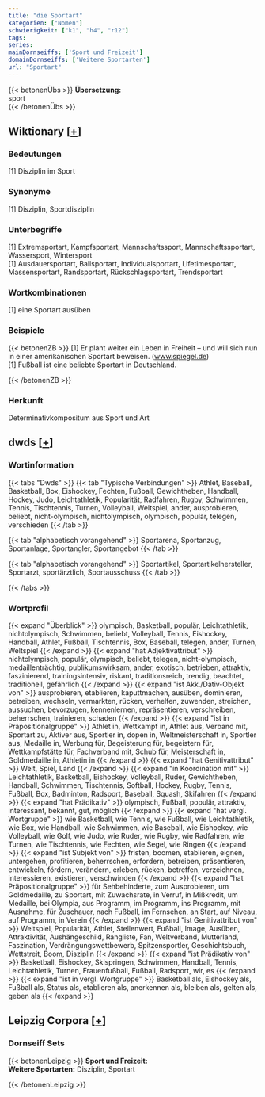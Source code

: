 ```yaml
---
title: "die Sportart"
kategorien: ["Nomen"]
schwierigkeit: ["k1", "h4", "r12"]
tags:
series:
mainDornseiffs: ['Sport und Freizeit']
domainDornseiffs: ['Weitere Sportarten']
url: "Sportart"
---
```


{{< betonenÜbs >}}
**Übersetzung:**  
sport  
{{< /betonenÜbs >}}

## Wiktionary [[+](https://de.wiktionary.org/wiki/Sportart)]

### Bedeutungen
[1] Disziplin im Sport  

### Synonyme
[1] Disziplin, Sportdisziplin  

### Unterbegriffe
[1] Extremsportart, Kampfsportart, Mannschaftssport, Mannschaftssportart, Wassersport, Wintersport  
[1] Ausdauersportart, Ballsportart, Individualsportart, Lifetimesportart, Massensportart, Randsportart, Rückschlagsportart, Trendsportart  

### Wortkombinationen
[1] eine Sportart ausüben  

### Beispiele
{{< betonenZB >}}
[1] Er plant weiter ein Leben in Freiheit – und will sich nun in einer amerikanischen Sportart beweisen. (www.spiegel.de)  
[1] Fußball ist eine beliebte Sportart in Deutschland.  

{{< /betonenZB >}}
### Herkunft
Determinativkompositum aus Sport und Art  



## dwds [[+](https://www.dwds.de/wb/Sportart)]

### Wortinformation
{{< tabs "Dwds" >}}
{{< tab "Typische Verbindungen" >}}
Athlet, Baseball, Basketball, Box, Eishockey, Fechten, Fußball, Gewichtheben, Handball, Hockey, Judo, Leichtathletik, Popularität, Radfahren, Rugby, Schwimmen, Tennis, Tischtennis, Turnen, Volleyball, Weltspiel, ander, ausprobieren, beliebt, nicht-olympisch, nichtolympisch, olympisch, populär, telegen, verschieden
{{< /tab >}}

{{< tab "alphabetisch vorangehend" >}}
Sportarena, Sportanzug, Sportanlage, Sportangler, Sportangebot
{{< /tab >}}

{{< tab "alphabetisch vorangehend" >}}
Sportartikel, Sportartikelhersteller, Sportarzt, sportärztlich, Sportausschuss
{{< /tab >}}

{{< /tabs >}}

### Wortprofil
{{< expand "Überblick" >}} olympisch, Basketball, populär, Leichtathletik, nichtolympisch, Schwimmen, beliebt, Volleyball, Tennis, Eishockey, Handball, Athlet, Fußball, Tischtennis, Box, Baseball, telegen, ander, Turnen, Weltspiel {{< /expand >}}
{{< expand "hat Adjektivattribut" >}} nichtolympisch, populär, olympisch, beliebt, telegen, nicht-olympisch, medaillenträchtig, publikumswirksam, ander, exotisch, betrieben, attraktiv, faszinierend, trainingsintensiv, riskant, traditionsreich, trendig, beachtet, traditionell, gefährlich {{< /expand >}}
{{< expand "ist Akk./Dativ-Objekt von" >}} ausprobieren, etablieren, kaputtmachen, ausüben, dominieren, betreiben, wechseln, vermarkten, rücken, verhelfen, zuwenden, streichen, aussuchen, bevorzugen, kennenlernen, repräsentieren, verschreiben, beherrschen, trainieren, schaden {{< /expand >}}
{{< expand "ist in Präpositionalgruppe" >}} Athlet in, Wettkampf in, Athlet aus, Verband mit, Sportart zu, Aktiver aus, Sportler in, dopen in, Weltmeisterschaft in, Sportler aus, Medaille in, Werbung für, Begeisterung für, begeistern für, Wettkampfstätte für, Fachverband mit, Schub für, Meisterschaft in, Goldmedaille in, Athletin in {{< /expand >}}
{{< expand "hat Genitivattribut" >}} Welt, Spiel, Land {{< /expand >}}
{{< expand "in Koordination mit" >}} Leichtathletik, Basketball, Eishockey, Volleyball, Ruder, Gewichtheben, Handball, Schwimmen, Tischtennis, Softball, Hockey, Rugby, Tennis, Fußball, Box, Badminton, Radsport, Baseball, Squash, Skifahren {{< /expand >}}
{{< expand "hat Prädikativ" >}} olympisch, Fußball, populär, attraktiv, interessant, bekannt, gut, möglich {{< /expand >}}
{{< expand "hat vergl. Wortgruppe" >}} wie Basketball, wie Tennis, wie Fußball, wie Leichtathletik, wie Box, wie Handball, wie Schwimmen, wie Baseball, wie Eishockey, wie Volleyball, wie Golf, wie Judo, wie Ruder, wie Rugby, wie Radfahren, wie Turnen, wie Tischtennis, wie Fechten, wie Segel, wie Ringen {{< /expand >}}
{{< expand "ist Subjekt von" >}} fristen, boomen, etablieren, eignen, untergehen, profitieren, beherrschen, erfordern, betreiben, präsentieren, entwickeln, fördern, verändern, erleben, rücken, betreffen, verzeichnen, interessieren, existieren, verschwinden {{< /expand >}}
{{< expand "hat Präpositionalgruppe" >}} für Sehbehinderte, zum Ausprobieren, um Goldmedaille, zu Sportart, mit Zuwachsrate, in Verruf, in Mißkredit, um Medaille, bei Olympia, aus Programm, im Programm, ins Programm, mit Ausnahme, für Zuschauer, nach Fußball, im Fernsehen, an Start, auf Niveau, auf Programm, in Verein {{< /expand >}}
{{< expand "ist Genitivattribut von" >}} Weltspiel, Popularität, Athlet, Stellenwert, Fußball, Image, Ausüben, Attraktivität, Aushängeschild, Rangliste, Fan, Weltverband, Mutterland, Faszination, Verdrängungswettbewerb, Spitzensportler, Geschichtsbuch, Wettstreit, Boom, Disziplin {{< /expand >}}
{{< expand "ist Prädikativ von" >}} Basketball, Eishockey, Skispringen, Schwimmen, Handball, Tennis, Leichtathletik, Turnen, Frauenfußball, Fußball, Radsport, wir, es {{< /expand >}}
{{< expand "ist in vergl. Wortgruppe" >}} Basketball als, Eishockey als, Fußball als, Status als, etablieren als, anerkennen als, bleiben als, gelten als, geben als {{< /expand >}}

## Leipzig Corpora [[+](https://corpora.uni-leipzig.de/en/res?word=Sportart&corpusId=deu_newscrawl-public_2018)]

### Dornseiff Sets
{{< betonenLeipzig >}}
**Sport und Freizeit:**  
**Weitere Sportarten:** Disziplin, Sportart  

{{< /betonenLeipzig >}}

